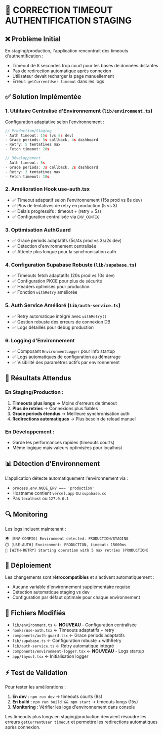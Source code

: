 # 🔧 CORRECTION TIMEOUT AUTHENTIFICATION STAGING

## ❌ Problème Initial

En staging/production, l'application rencontrait des timeouts d'authentification :
- Timeout de 8 secondes trop court pour les bases de données distantes
- Pas de redirection automatique après connexion
- Utilisateur devait recharger la page manuellement
- Erreur: `getCurrentUser timeout` dans les logs

## ✅ Solution Implémentée

### 1. **Utilitaire Centralisé d'Environnement** (`lib/environment.ts`)

Configuration adaptative selon l'environnement :

```typescript
// Production/Staging
- Auth timeout: 15s (vs 8s dev)  
- Grace periods: 5s callback, 4s dashboard
- Retry: 5 tentatives max
- Fetch timeout: 20s

// Développement  
- Auth timeout: 8s
- Grace periods: 3s callback, 2s dashboard  
- Retry: 3 tentatives max
- Fetch timeout: 10s
```

### 2. **Amélioration Hook use-auth.tsx**

- ✅ Timeout adaptatif selon l'environnement (15s prod vs 8s dev)
- ✅ Plus de tentatives de retry en production (5 vs 3)
- ✅ Délais progressifs : timeout + (retry × 5s)
- ✅ Configuration centralisée via `ENV_CONFIG`

### 3. **Optimisation AuthGuard**

- ✅ Grace periods adaptatifs (5s/4s prod vs 3s/2s dev)
- ✅ Détection d'environnement centralisée  
- ✅ Attente plus longue pour la synchronisation auth

### 4. **Configuration Supabase Robuste** (`lib/supabase.ts`)

- ✅ Timeouts fetch adaptatifs (20s prod vs 10s dev)
- ✅ Configuration PKCE pour plus de sécurité
- ✅ Headers optimisés pour production
- ✅ Fonction `withRetry` améliorée

### 5. **Auth Service Amélioré** (`lib/auth-service.ts`)

- ✅ Retry automatique intégré avec `withRetry()`
- ✅ Gestion robuste des erreurs de connexion DB
- ✅ Logs détaillés pour debug production

### 6. **Logging d'Environnement**

- ✅ Composant `EnvironmentLogger` pour info startup
- ✅ Logs automatiques de configuration au démarrage
- ✅ Visibilité des paramètres actifs par environnement

## 🎯 Résultats Attendus

### En Staging/Production :
1. **Timeouts plus longs** → Moins d'erreurs de timeout  
2. **Plus de retries** → Connexions plus fiables
3. **Grace periods étendus** → Meilleure synchronisation auth
4. **Redirections automatiques** → Plus besoin de reload manuel

### En Développement :
- Garde les performances rapides (timeouts courts)  
- Même logique mais valeurs optimisées pour localhost

## 📊 Détection d'Environnement

L'application détecte automatiquement l'environnement via :
- `process.env.NODE_ENV === 'production'`
- Hostname contient `vercel.app` ou `supabase.co`
- Pas `localhost` ou `127.0.0.1`

## 🔍 Monitoring

Les logs incluent maintenant :
```
🌍 [ENV-CONFIG] Environment detected: PRODUCTION/STAGING
⏱️ [USE-AUTH] Environment: PRODUCTION, timeout: 15000ms
🔄 [WITH-RETRY] Starting operation with 5 max retries (PRODUCTION)
```

## 🚀 Déploiement

Les changements sont **rétrocompatibles** et s'activent automatiquement :
- Aucune variable d'environnement supplémentaire requise
- Détection automatique staging vs dev  
- Configuration par défaut optimale pour chaque environnement

## 📝 Fichiers Modifiés

- `lib/environment.ts` ← **NOUVEAU** - Configuration centralisée
- `hooks/use-auth.tsx` ← Timeouts adaptatifs + retry
- `components/auth-guard.tsx` ← Grace periods adaptatifs  
- `lib/supabase.ts` ← Configuration robuste + withRetry
- `lib/auth-service.ts` ← Retry automatique intégré
- `components/environment-logger.tsx` ← **NOUVEAU** - Logs startup
- `app/layout.tsx` ← Initialisation logger

## ⚡ Test de Validation

Pour tester les améliorations :
1. **En dev** : `npm run dev` → timeouts courts (8s)
2. **En build** : `npm run build && npm start` → timeouts longs (15s)
3. **Monitoring** : Vérifier les logs d'environnement dans console

Les timeouts plus longs en staging/production devraient résoudre les erreurs `getCurrentUser timeout` et permettre les redirections automatiques après connexion.
